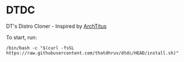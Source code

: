 # DTDC
DT's Distro Cloner - Inspired by [ArchTitus](https://github.com/christitustech/archtitus)

To start, run:
```
/bin/bash -c "$(curl -fsSL https://raw.githubusercontent.com/thatdhruv/dtdc/HEAD/install.sh)"
```
